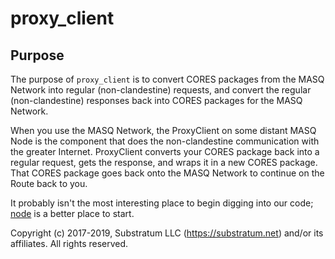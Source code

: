 # proxy_client

## Purpose
The purpose of `proxy_client` is to convert CORES packages from the MASQ Network into regular (non-clandestine) requests,
and convert the regular (non-clandestine) responses back into CORES packages for the MASQ Network.

When you use the MASQ Network, the ProxyClient on some distant MASQ Node is the component that does the
non-clandestine communication with the greater Internet.
ProxyClient converts your CORES package back into a regular request, gets the response, and wraps it in a new
CORES package. That CORES package goes back onto the MASQ Network to continue on the Route back to you.

It probably isn't the most interesting place to begin digging into our code;
[node](https://github.com/MASQ/Node/tree/master/node)
is a better place to start.


Copyright (c) 2017-2019, Substratum LLC (https://substratum.net) and/or its affiliates. All rights reserved.
